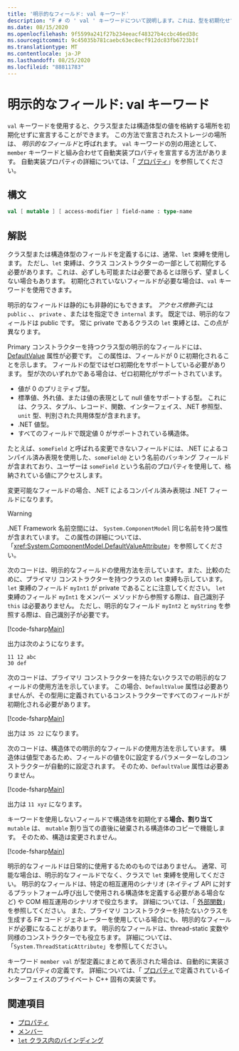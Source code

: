 ```yaml
---
title: '明示的なフィールド: val キーワード'
description: "F # の ' val ' キーワードについて説明します。これは、型を初期化せずに、クラスまたは構造体の型に値を格納する場所を宣言するために使用されます。"
ms.date: 08/15/2020
ms.openlocfilehash: 9f5599a241f27b234eeacf48327b4ccbc46ed38c
ms.sourcegitcommit: 9c45035b781caebc63ec8ecf912dc83fb6723b1f
ms.translationtype: MT
ms.contentlocale: ja-JP
ms.lasthandoff: 08/25/2020
ms.locfileid: "88811783"
---
```

# <a name="explicit-fields-the-val-keyword"></a>明示的なフィールド: val キーワード

`val` キーワードを使用すると、クラス型または構造体型の値を格納する場所を初期化せずに宣言することができます。 この方法で宣言されたストレージの場所は、 *明示的なフィールド*と呼ばれます。 `val` キーワードの別の用途として、`member` キーワードと組み合わせて自動実装プロパティを宣言する方法があります。 自動実装プロパティの詳細については、「 [プロパティ](properties.md)」を参照してください。

## <a name="syntax"></a>構文

```fsharp
val [ mutable ] [ access-modifier ] field-name : type-name
```

## <a name="remarks"></a>解説

クラス型または構造体型のフィールドを定義するには、通常、`let` 束縛を使用します。 ただし、`let` 束縛は、クラス コンストラクターの一部として初期化する必要があります。これは、必ずしも可能または必要であるとは限らず、望ましくない場合もあります。 初期化されていないフィールドが必要な場合は、`val` キーワードを使用できます。

明示的なフィールドは静的にも非静的にもできます。 *アクセス修飾子*には `public` 、、 `private` 、またはを指定でき `internal` ます。 既定では、明示的なフィールドは public です。 常に private であるクラスの `let` 束縛とは、この点が異なります。

Primary コンストラクターを持つクラス型の明示的なフィールドには、 [DefaultValue](https://fsharp.github.io/fsharp-core-docs/reference/fsharp-core-defaultvalueattribute.html) 属性が必要です。 この属性は、フィールドが 0 に初期化されることを示します。 フィールドの型ではゼロ初期化をサポートしている必要があります。 型が次のいずれかである場合は、ゼロ初期化がサポートされています。

- 値が 0 のプリミティブ型。
- 標準値、外れ値、または値の表現として null 値をサポートする型。 これには、クラス、タプル、レコード、関数、インターフェイス、.NET 参照型、`unit` 型、判別された共用体型が含まれます。
- .NET 値型。
- すべてのフィールドで既定値 0 がサポートされている構造体。

たとえば、`someField` と呼ばれる変更できないフィールドには、.NET によるコンパイル済み表現を使用した、`someField@` という名前のバッキング フィールドが含まれており、ユーザーは `someField` という名前のプロパティを使用して、格納されている値にアクセスします。

変更可能なフィールドの場合、.NET によるコンパイル済み表現は .NET フィールドになります。

> [!WARNING]
> .NET Framework 名前空間には、 `System.ComponentModel` 同じ名前を持つ属性が含まれています。 この属性の詳細については、「<xref:System.ComponentModel.DefaultValueAttribute>」を参照してください。

次のコードは、明示的なフィールドの使用方法を示しています。また、比較のために、プライマリ コンストラクターを持つクラスの `let` 束縛も示しています。 `let` 束縛のフィールド `myInt1` が private であることに注意してください。 `let` 束縛のフィールド `myInt1` をメンバー メソッドから参照する際は、自己識別子 `this` は必要ありません。 ただし、明示的なフィールド `myInt2` と `myString` を参照する際は、自己識別子が必要です。

[!code-fsharp[Main](~/samples/snippets/fsharp/lang-ref-2/snippet6701.fs)]

出力は次のようになります。

```console
11 12 abc
30 def
```

次のコードは、プライマリ コンストラクターを持たないクラスでの明示的なフィールドの使用方法を示しています。 この場合、`DefaultValue` 属性は必要ありませんが、その型用に定義されているコンストラクターですべてのフィールドが初期化される必要があります。

[!code-fsharp[Main](~/samples/snippets/fsharp/lang-ref-2/snippet6702.fs)]

出力は `35 22` になります。

次のコードは、構造体での明示的なフィールドの使用方法を示しています。 構造体は値型であるため、フィールドの値を0に設定するパラメーターなしのコンストラクターが自動的に設定されます。 そのため、`DefaultValue` 属性は必要ありません。

[!code-fsharp[Main](~/samples/snippets/fsharp/lang-ref-2/snippet6703.fs)]

出力は `11 xyz` になります。

キーワードを使用しないフィールドで構造体を初期化する**場合、割り当て** `mutable` は、 `mutable` 割り当ての直後に破棄される構造体のコピーで機能します。 そのため、構造は変更されません。

[!code-fsharp[Main](~/samples/snippets/fsharp/lang-ref-2/snippet6704.fs)]

明示的なフィールドは日常的に使用するためのものではありません。 通常、可能な場合は、明示的なフィールドでなく、クラスで `let` 束縛を使用してください。 明示的なフィールドは、特定の相互運用のシナリオ (ネイティブ API に対するプラットフォーム呼び出しで使用される構造体を定義する必要がある場合など) や COM 相互運用のシナリオで役立ちます。 詳細については、「 [外部関数](../functions/external-functions.md)」を参照してください。 また、プライマリ コンストラクターを持たないクラスを生成する F# コード ジェネレーターを使用している場合にも、明示的なフィールドが必要になることがあります。 明示的なフィールドは、thread-static 変数や同様のコンストラクターでも役立ちます。 詳細については、「`System.ThreadStaticAttribute`」を参照してください。

キーワード `member val` が型定義にまとめて表示された場合は、自動的に実装されたプロパティの定義です。 詳細については、「 [プロパティ](properties.md)で定義されているインターフェイスのプライベート C++ 固有の実装です。

## <a name="see-also"></a>関連項目

- [プロパティ](properties.md)
- [メンバー](index.md)
- [`let` クラス内のバインディング](let-bindings-in-classes.md)

